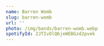 ```yaml
---
name: Barren Womb
slug: barren-womb
url: ''
photo: /img/bands/barren-womb.webp
spotifyId: 2JTIvOlQ6jeWEBGzd2pvek
---
```

